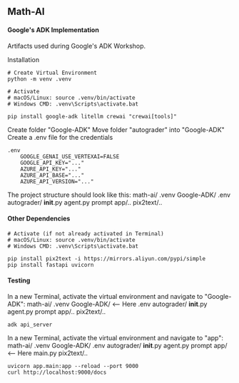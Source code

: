 ## Math-AI

#### Google's ADK Implementation

Artifacts used during Google's ADK Workshop. 

Installation
```
# Create Virtual Environment
python -m venv .venv

# Activate
# macOS/Linux: source .venv/bin/activate
# Windows CMD: .venv\Scripts\activate.bat

pip install google-adk litellm crewai "crewai[tools]"
```
Create folder "Google-ADK"
Move folder "autograder" into "Google-ADK"
Create a .env file for the credentials
```
.env
    GOOGLE_GENAI_USE_VERTEXAI=FALSE
    GOOGLE_API_KEY="..."
    AZURE_API_KEY="..."
    AZURE_API_BASE="..."
    AZURE_API_VERSION="..."
```

The project structure should look like this:
math-ai/
    .venv
    Google-ADK/
        .env
        autograder/
            __init__.py
            agent.py
            prompt
    app/..
    pix2text/..

#### Other Dependencies
```
# Activate (if not already activated in Terminal)
# macOS/Linux: source .venv/bin/activate
# Windows CMD: .venv\Scripts\activate.bat

pip install pix2text -i https://mirrors.aliyun.com/pypi/simple
pip install fastapi uvicorn
```

#### Testing
In a new Terminal, activate the virtual environment and navigate to "Google-ADK":
math-ai/
    .venv
    Google-ADK/ <-- Here
        .env
        autograder/
            __init__.py
            agent.py
            prompt
    app/..
    pix2text/..
```
adk api_server
```
In a new Terminal, activate the virtual environment and navigate to "app":
math-ai/
    .venv
    Google-ADK/
        .env
        autograder/
            __init__.py
            agent.py
            prompt
    app/ <-- Here
        main.py
    pix2text/..
```
uvicorn app.main:app --reload --port 9000
curl http://localhost:9000/docs
```
